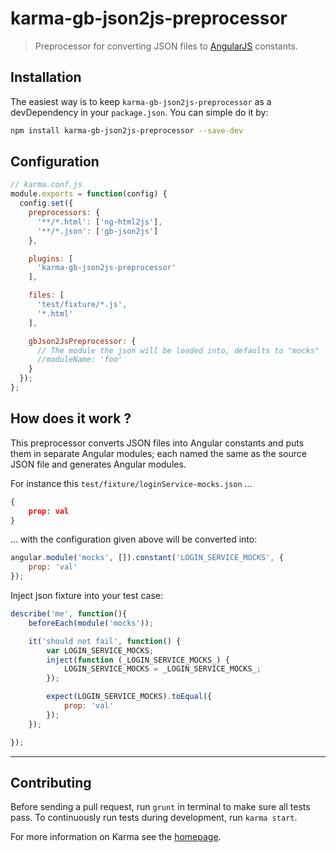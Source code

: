 # karma-gb-json2js-preprocessor

> Preprocessor for converting JSON files to [AngularJS](http://angularjs.org/) constants.

## Installation

The easiest way is to keep `karma-gb-json2js-preprocessor` as a devDependency in your `package.json`. You can simple do it by:
```bash
npm install karma-gb-json2js-preprocessor --save-dev
```

## Configuration
```js
// karma.conf.js
module.exports = function(config) {
  config.set({
    preprocessors: {
      '**/*.html': ['ng-html2js'],
      '**/*.json': ['gb-json2js']
    },

    plugins: [
      'karma-gb-json2js-preprocessor'
    ],

    files: [
      'test/fixture/*.js',
      '*.html'
    ],

    gbJson2JsPreprocessor: {
      // The module the json will be loaded into, defaults to "mocks"
      //moduleName: 'foo'
    }
  });
};
```

## How does it work ?

This preprocessor converts JSON files into Angular constants and puts them in separate Angular modules; each named the same as the source JSON file and generates Angular modules.

For instance this `test/fixture/loginService-mocks.json`  ...
```json
{
    prop: val
}
```
... with the configuration given above will be converted into:
```js
angular.module('mocks', []).constant('LOGIN_SERVICE_MOCKS', {
    prop: 'val'
});
```
Inject json fixture into your test case:
```js
describe('me', function(){
    beforeEach(module('mocks'));

    it('should not fail', function() {
        var LOGIN_SERVICE_MOCKS;
        inject(function (_LOGIN_SERVICE_MOCKS_) {
            LOGIN_SERVICE_MOCKS = _LOGIN_SERVICE_MOCKS_;
        });

        expect(LOGIN_SERVICE_MOCKS).toEqual({
            prop: 'val'
        });
    });

});
```

----

## Contributing

Before sending a pull request, run `grunt` in terminal to make sure all tests pass. To continuously run tests during development, run `karma start`.


For more information on Karma see the [homepage].


[homepage]: http://karma-runner.github.com
